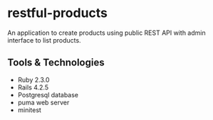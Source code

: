 # restful-products

An application to create products using public REST API with admin interface to list products.

## Tools & Technologies
- Ruby 2.3.0
- Rails 4.2.5
- Postgresql database
- puma web server
- minitest